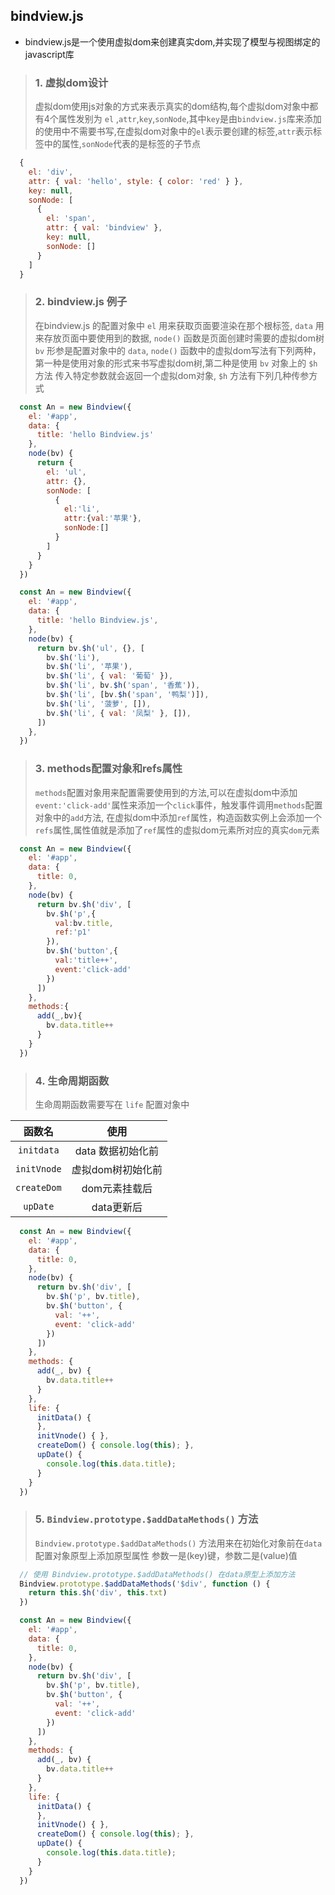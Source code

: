 ## bindview.js
+ bindview.js是一个使用虚拟dom来创建真实dom,并实现了模型与视图绑定的javascript库

>### 1. 虚拟dom设计 
>虚拟dom使用js对象的方式来表示真实的dom结构,每个虚拟dom对象中都有4个属性发别为 `el` ,`attr`,`key`,`sonNode`,其中`key`是由`bindview.js`库来添加的使用中不需要书写,在虚拟dom对象中的`el`表示要创建的标签,`attr`表示标签中的属性,`sonNode`代表的是标签的子节点

```js
  {
    el: 'div',
    attr: { val: 'hello', style: { color: 'red' } },
    key: null, 
    sonNode: [
      {
        el: 'span',
        attr: { val: 'bindview' },
        key: null,
        sonNode: []
      }
    ]
  }
```
>### 2. bindview.js 例子
> 在bindview.js 的配置对象中 `el` 用来获取页面要渲染在那个根标签, `data` 用来存放页面中要使用到的数据, `node()` 函数是页面创建时需要的虚拟dom树 `bv` 形参是配置对象中的 `data`, `node()` 函数中的虚拟dom写法有下列两种，第一种是使用对象的形式来书写虚拟dom树,第二种是使用 `bv` 对象上的 `$h` 方法 传入特定参数就会返回一个虚拟dom对象, `$h` 方法有下列几种传参方式
```js
  const An = new Bindview({
    el: '#app',
    data: {
      title: 'hello Bindview.js'
    },
    node(bv) {
      return {
        el: 'ul',
        attr: {},
        sonNode: [
          {
            el:'li',
            attr:{val:'苹果'},
            sonNode:[]
          }
        ]
      }
    }
  })
```
```js
  const An = new Bindview({
    el: '#app',
    data: {
      title: 'hello Bindview.js',
    },
    node(bv) {
      return bv.$h('ul', {}, [
        bv.$h('li'),
        bv.$h('li', '苹果'),
        bv.$h('li', { val: '葡萄' }),
        bv.$h('li', bv.$h('span', '香蕉')),
        bv.$h('li', [bv.$h('span', '鸭梨')]),
        bv.$h('li', '菠萝', []),
        bv.$h('li', { val: '凤梨' }, []),
      ])
    },
  })
```
>### 3. methods配置对象和refs属性
>`methods`配置对象用来配置需要使用到的方法,可以在虚拟dom中添加`event:'click-add'`属性来添加一个`click`事件，触发事件调用`methods`配置对象中的`add`方法,  在虚拟dom中添加`ref`属性，构造函数实例上会添加一个`refs`属性,属性值就是添加了`ref`属性的虚拟dom元素所对应的真实`dom`元素 
```js
  const An = new Bindview({
    el: '#app',
    data: {
      title: 0,
    },
    node(bv) {
      return bv.$h('div', [
        bv.$h('p',{
          val:bv.title,
          ref:'p1'
        }),
        bv.$h('button',{
          val:'title++',
          event:'click-add'
        })
      ])
    },
    methods:{
      add(_,bv){
        bv.data.title++
      }
    }
  })
```
>### 4. 生命周期函数
>生命周期函数需要写在 `life` 配置对象中

|函数名|使用|
|:---:|:---:|
|`initdata`|data 数据初始化前|
|`initVnode`|虚拟dom树初始化前|
|`createDom`|dom元素挂载后|
|`upDate`|data更新后|
```js
  const An = new Bindview({
    el: '#app',
    data: {
      title: 0,
    },
    node(bv) {
      return bv.$h('div', [
        bv.$h('p', bv.title),
        bv.$h('button', {
          val: '++',
          event: 'click-add'
        })
      ])
    },
    methods: {
      add(_, bv) {
        bv.data.title++
      }
    },
    life: {
      initData() {
      },
      initVnode() { },
      createDom() { console.log(this); },
      upDate() {
        console.log(this.data.title);
      }
    }
  })
```
>### 5. `Bindview.prototype.$addDataMethods()` 方法
>`Bindview.prototype.$addDataMethods()` 方法用来在初始化对象前在`data`配置对象原型上添加原型属性 参数一是(key)键，参数二是(value)值
```js
  // 使用 Bindview.prototype.$addDataMethods() 在data原型上添加方法
  Bindview.prototype.$addDataMethods('$div', function () {
    return this.$h('div', this.txt)
  })

  const An = new Bindview({
    el: '#app',
    data: {
      title: 0,
    },
    node(bv) {
      return bv.$h('div', [
        bv.$h('p', bv.title),
        bv.$h('button', {
          val: '++',
          event: 'click-add'
        })
      ])
    },
    methods: {
      add(_, bv) {
        bv.data.title++
      }
    },
    life: {
      initData() {
      },
      initVnode() { },
      createDom() { console.log(this); },
      upDate() {
        console.log(this.data.title);
      }
    }
  })
```